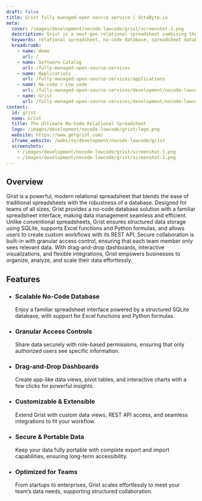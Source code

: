 ```yaml
---
draft: false
title: Grist fully managed open source service | OctaByte.io
meta:
  cover: /images/development/nocode-lowcode/grist/screenshot-1.png
  description: Grist is a next-gen relational spreadsheet combining the flexibility of a spreadsheet with the power of a database. It offers secure collaboration, customizable dashboards, and seamless scalability for teams.
  keywords: relational spreadsheet, no-code database, spreadsheet database, data management, team collaboration, business intelligence, Excel alternative, secure data sharing, workflow automation, drag-and-drop dashboard
  breadcrumb:
    - name: Home
      url: /
    - name: Software Catalog
      url: /fully-managed-open-source-services
    - name: Applications
      url: /fully-managed-open-source-services/applications
    - name: No-code / Low code
      url: /fully-managed-open-source-services/development/nocode-lowcode
    - name: Grist
      url: /fully-managed-open-source-services/development/nocode-lowcode/grist
content:
  id: grist
  name: Grist
  title: The Ultimate No-Code Relational Spreadsheet
  logo: /images/development/nocode-lowcode/grist/logo.png
  website: https://www.getgrist.com/
  iframe_website: /website/development/nocode-lowcode/grist
  screenshots:
    - /images/development/nocode-lowcode/grist/screenshot-1.png
    - /images/development/nocode-lowcode/grist/screenshot-2.png
---
```


## Overview

Grist is a powerful, modern relational spreadsheet that blends the ease of traditional spreadsheets with the robustness of a database. Designed for teams of all sizes, Grist provides a no-code database solution with a familiar spreadsheet interface, making data management seamless and efficient. Unlike conventional spreadsheets, Grist ensures structured data storage using SQLite, supports Excel functions and Python formulas, and allows users to create custom workflows with its REST API. Secure collaboration is built-in with granular access control, ensuring that each team member only sees relevant data. With drag-and-drop dashboards, interactive visualizations, and flexible integrations, Grist empowers businesses to organize, analyze, and scale their data effortlessly.

## Features

- ### Scalable No-Code Database

  Enjoy a familiar spreadsheet interface powered by a structured SQLite database, with support for Excel functions and Python formulas.

- ### Granular Access Controls

  Share data securely with role-based permissions, ensuring that only authorized users see specific information.

- ### Drag-and-Drop Dashboards

  Create app-like data views, pivot tables, and interactive charts with a few clicks for powerful insights.

- ### Customizable & Extensible

  Extend Grist with custom data views, REST API access, and seamless integrations to fit your workflow.

- ### Secure & Portable Data

  Keep your data fully portable with complete export and import capabilities, ensuring long-term accessibility.

- ### Optimized for Teams

  From startups to enterprises, Grist scales effortlessly to meet your team’s data needs, supporting structured collaboration.
